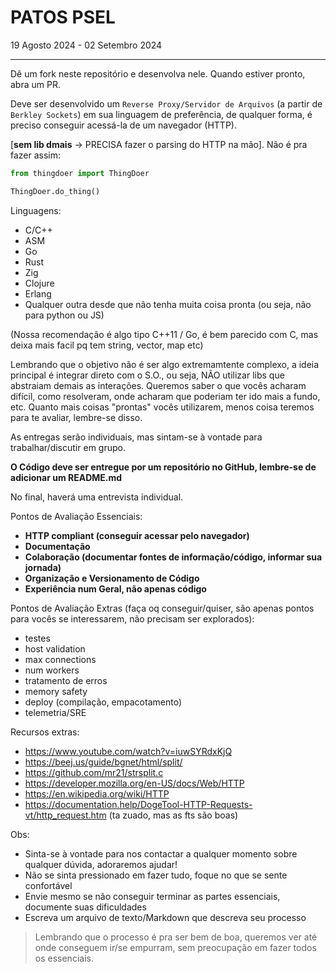 # PATOS PSEL

19 Agosto 2024 - 02 Setembro 2024

---

Dê um fork neste repositório e desenvolva nele. Quando estiver pronto, abra um PR.

Deve ser desenvolvido um `Reverse Proxy/Servidor de Arquivos` (a partir de `Berkley Sockets`) em sua linguagem de preferência, de qualquer forma, é preciso conseguir acessá-la de um navegador (HTTP).

[**sem lib dmais** -> PRECISA fazer o parsing do HTTP na mão].
Não é pra fazer assim:

```py
from thingdoer import ThingDoer

ThingDoer.do_thing()
```

Linguagens:

- C/C++
- ASM
- Go
- Rust
- Zig
- Clojure
- Erlang
- Qualquer outra desde que não tenha muita coisa pronta (ou seja, não para python ou JS)

(Nossa recomendação é algo tipo C++11 / Go, é bem parecido com C, mas deixa mais facil pq tem string, vector, map etc)

Lembrando que o objetivo não é ser algo extremamtente complexo, a ideia principal é integrar
direto com o S.O., ou seja, NÃO utilizar libs que abstraiam demais as interações. Queremos
saber o que vocês acharam difícil, como resolveram, onde acharam que poderiam ter ido mais
a fundo, etc. Quanto mais coisas "prontas" vocês utilizarem, menos coisa teremos para te avaliar, lembre-se disso.

As entregas serão individuais, mas sintam-se à vontade para trabalhar/discutir em grupo.

**O Código deve ser entregue por um repositório no GitHub, lembre-se de adicionar um README.md**

No final, haverá uma entrevista individual.

Pontos de Avaliação Essenciais:

- **HTTP compliant (conseguir acessar pelo navegador)**
- **Documentação**
- **Colaboração (documentar fontes de informação/código, informar sua jornada)**
- **Organização e Versionamento de Código**
- **Experiência num Geral, não apenas código**

Pontos de Avaliação Extras (faça oq conseguir/quiser, são apenas pontos para vocês se interessarem,
não precisam ser explorados):

- testes
- host validation
- max connections
- num workers
- tratamento de erros
- memory safety
- deploy (compilação, empacotamento)
- telemetria/SRE

Recursos extras:

- https://www.youtube.com/watch?v=iuwSYRdxKjQ
- https://beej.us/guide/bgnet/html/split/
- https://github.com/mr21/strsplit.c
- https://developer.mozilla.org/en-US/docs/Web/HTTP
- https://en.wikipedia.org/wiki/HTTP
- https://documentation.help/DogeTool-HTTP-Requests-vt/http_request.htm (ta zuado, mas as fts são boas)

Obs:

- Sinta-se à vontade para nos contactar a qualquer momento sobre qualquer dúvida, adoraremos ajudar!
- Não se sinta pressionado em fazer tudo, foque no que se sente confortável
- Envie mesmo se não conseguir terminar as partes essenciais, documente suas dificuldades
- Escreva um arquivo de texto/Markdown que descreva seu processo

> Lembrando que o processo é pra ser bem de boa, queremos ver até onde conseguem ir/se empurram, sem preocupação em fazer todos os essenciais.
